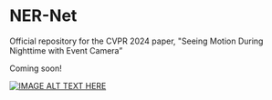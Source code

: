 # NER-Net
Official repository for the CVPR 2024 paper, "Seeing Motion During Nighttime with Event Camera”

Coming soon!

[![IMAGE ALT TEXT HERE](https://img.youtube.com/vi/zpfTLCF1Kw4/0.jpg)](https://www.youtube.com/watch?v=zpfTLCF1Kw4)
